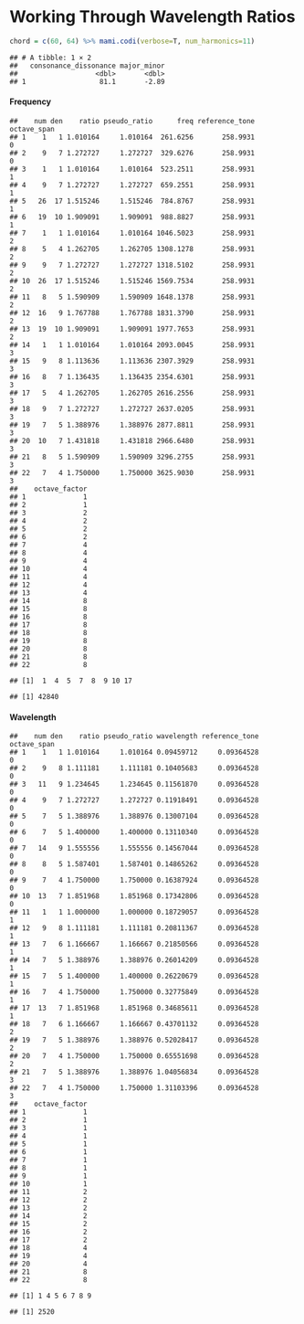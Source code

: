 Working Through Wavelength Ratios
================

``` r
chord = c(60, 64) %>% mami.codi(verbose=T, num_harmonics=11)
```

    ## # A tibble: 1 × 2
    ##   consonance_dissonance major_minor
    ##                   <dbl>       <dbl>
    ## 1                  81.1       -2.89

#### Frequency

    ##    num den    ratio pseudo_ratio      freq reference_tone octave_span
    ## 1    1   1 1.010164     1.010164  261.6256       258.9931           0
    ## 2    9   7 1.272727     1.272727  329.6276       258.9931           0
    ## 3    1   1 1.010164     1.010164  523.2511       258.9931           1
    ## 4    9   7 1.272727     1.272727  659.2551       258.9931           1
    ## 5   26  17 1.515246     1.515246  784.8767       258.9931           1
    ## 6   19  10 1.909091     1.909091  988.8827       258.9931           1
    ## 7    1   1 1.010164     1.010164 1046.5023       258.9931           2
    ## 8    5   4 1.262705     1.262705 1308.1278       258.9931           2
    ## 9    9   7 1.272727     1.272727 1318.5102       258.9931           2
    ## 10  26  17 1.515246     1.515246 1569.7534       258.9931           2
    ## 11   8   5 1.590909     1.590909 1648.1378       258.9931           2
    ## 12  16   9 1.767788     1.767788 1831.3790       258.9931           2
    ## 13  19  10 1.909091     1.909091 1977.7653       258.9931           2
    ## 14   1   1 1.010164     1.010164 2093.0045       258.9931           3
    ## 15   9   8 1.113636     1.113636 2307.3929       258.9931           3
    ## 16   8   7 1.136435     1.136435 2354.6301       258.9931           3
    ## 17   5   4 1.262705     1.262705 2616.2556       258.9931           3
    ## 18   9   7 1.272727     1.272727 2637.0205       258.9931           3
    ## 19   7   5 1.388976     1.388976 2877.8811       258.9931           3
    ## 20  10   7 1.431818     1.431818 2966.6480       258.9931           3
    ## 21   8   5 1.590909     1.590909 3296.2755       258.9931           3
    ## 22   7   4 1.750000     1.750000 3625.9030       258.9931           3
    ##    octave_factor
    ## 1              1
    ## 2              1
    ## 3              2
    ## 4              2
    ## 5              2
    ## 6              2
    ## 7              4
    ## 8              4
    ## 9              4
    ## 10             4
    ## 11             4
    ## 12             4
    ## 13             4
    ## 14             8
    ## 15             8
    ## 16             8
    ## 17             8
    ## 18             8
    ## 19             8
    ## 20             8
    ## 21             8
    ## 22             8

    ## [1]  1  4  5  7  8  9 10 17

    ## [1] 42840

#### Wavelength

    ##    num den    ratio pseudo_ratio wavelength reference_tone octave_span
    ## 1    1   1 1.010164     1.010164 0.09459712     0.09364528           0
    ## 2    9   8 1.111181     1.111181 0.10405683     0.09364528           0
    ## 3   11   9 1.234645     1.234645 0.11561870     0.09364528           0
    ## 4    9   7 1.272727     1.272727 0.11918491     0.09364528           0
    ## 5    7   5 1.388976     1.388976 0.13007104     0.09364528           0
    ## 6    7   5 1.400000     1.400000 0.13110340     0.09364528           0
    ## 7   14   9 1.555556     1.555556 0.14567044     0.09364528           0
    ## 8    8   5 1.587401     1.587401 0.14865262     0.09364528           0
    ## 9    7   4 1.750000     1.750000 0.16387924     0.09364528           0
    ## 10  13   7 1.851968     1.851968 0.17342806     0.09364528           0
    ## 11   1   1 1.000000     1.000000 0.18729057     0.09364528           1
    ## 12   9   8 1.111181     1.111181 0.20811367     0.09364528           1
    ## 13   7   6 1.166667     1.166667 0.21850566     0.09364528           1
    ## 14   7   5 1.388976     1.388976 0.26014209     0.09364528           1
    ## 15   7   5 1.400000     1.400000 0.26220679     0.09364528           1
    ## 16   7   4 1.750000     1.750000 0.32775849     0.09364528           1
    ## 17  13   7 1.851968     1.851968 0.34685611     0.09364528           1
    ## 18   7   6 1.166667     1.166667 0.43701132     0.09364528           2
    ## 19   7   5 1.388976     1.388976 0.52028417     0.09364528           2
    ## 20   7   4 1.750000     1.750000 0.65551698     0.09364528           2
    ## 21   7   5 1.388976     1.388976 1.04056834     0.09364528           3
    ## 22   7   4 1.750000     1.750000 1.31103396     0.09364528           3
    ##    octave_factor
    ## 1              1
    ## 2              1
    ## 3              1
    ## 4              1
    ## 5              1
    ## 6              1
    ## 7              1
    ## 8              1
    ## 9              1
    ## 10             1
    ## 11             2
    ## 12             2
    ## 13             2
    ## 14             2
    ## 15             2
    ## 16             2
    ## 17             2
    ## 18             4
    ## 19             4
    ## 20             4
    ## 21             8
    ## 22             8

    ## [1] 1 4 5 6 7 8 9

    ## [1] 2520
